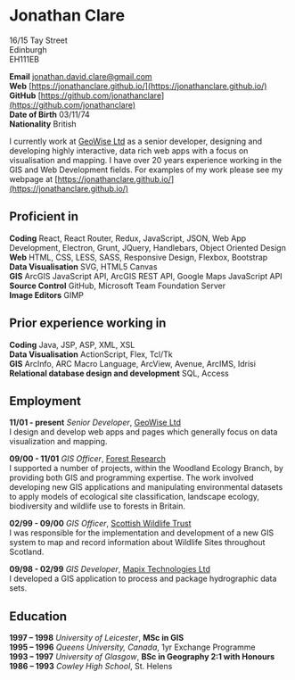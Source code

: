 Jonathan Clare
======

16/15 Tay Street  
Edinburgh  
EH111EB

**Email** [jonathan.david.clare@gmail.com](mailto:jonathan.david.clare@gmail.com)  
**Web** [https://jonathanclare.github.io/](https://jonathanclare.github.io/)  
**GitHub** [https://github.com/jonathanclare](https://github.com/jonathanclare)  
**Date of Birth** 03/11/74   
**Nationality** British

I currently work at [GeoWise Ltd](https://www.instantatlas.com/) as a senior developer, designing and developing highly interactive, data rich web apps with a focus on visualisation and mapping. I have over 20 years experience working in the GIS and Web Development fields. For examples of my work please see my webpage at [https://jonathanclare.github.io/](https://jonathanclare.github.io/) 

Proficient in
------

**Coding** React, React Router, Redux, JavaScript, JSON, Web App Development, Electron, Grunt, JQuery, Handlebars, Object Oriented Design  
**Web**  HTML, CSS, LESS, SASS, Responsive Design, Flexbox, Bootstrap  
**Data Visualisation** SVG, HTML5 Canvas  
**GIS** ArcGIS JavaScript API, ArcGIS REST API, Google Maps JavaScript API  
**Source Control** GitHub, Microsoft Team Foundation Server  
**Image Editors** GIMP  

Prior experience working in
------

**Coding** Java, JSP, ASP, XML, XSL  
**Data Visualisation** ActionScript, Flex, Tcl/Tk  
**GIS** ArcInfo, ARC Macro Language, ArcView, Avenue, ArcIMS, Idrisi  
**Relational database design and development** SQL, Access  

Employment
------

**11/01 - present** *Senior Developer*, [GeoWise Ltd](https://www.instantatlas.com/)  
I design and develop web apps and pages which generally focus on data visualization and mapping.

**09/00 - 11/01** *GIS Officer*, [Forest Research](https://www.forestry.gov.uk/forestresearch)  
I supported a number of projects, within the Woodland Ecology Branch, by providing both GIS and programming expertise. The work involved developing new GIS applications and manipulating environmental datasets to apply models of ecological site classification, landscape ecology, biodiversity and wildlife use to forests in Britain.

**02/99 - 09/00** *GIS Officer*, [Scottish Wildlife Trust](https://scottishwildlifetrust.org.uk/)  
I was responsible for the implementation and development of a new GIS system to map and record information about Wildlife Sites throughout Scotland.

**09/98 - 02/99** *GIS Developer*, [Mapix Technologies Ltd](http://www.routescene.com/)  
I developed a GIS application to process and package hydrographic data sets.

Education
------

**1997 – 1998** *University of Leicester*, **MSc in GIS**  
**1995 – 1996** *Queens University, Canada*, 1yr Exchange Programme  
**1993 – 1997** *University of Glasgow*, **BSc in Geography 2:1 with Honours**  
**1986 – 1993** *Cowley High School*, St. Helens